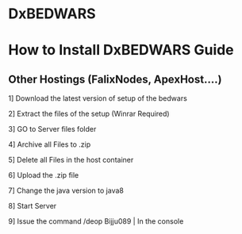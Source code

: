# DxBEDWARS
# How to Install DxBEDWARS Guide
## Other Hostings (FalixNodes, ApexHost....)
1] Download the latest version of setup of the bedwars

2] Extract the files of the setup (Winrar Required)

3] GO to Server files folder

4] Archive all Files to .zip

5] Delete all Files in the host container

6] Upload the .zip file 

7] Change the java version to java8

8] Start Server

9] Issue the command /deop Bijju089 | In the console